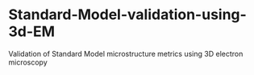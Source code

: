 # Standard-Model-validation-using-3d-EM
Validation of Standard Model microstructure metrics using 3D electron microscopy
